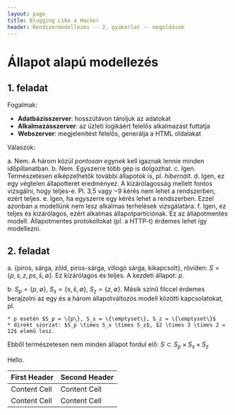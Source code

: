 ```yaml
---
layout: page
title: Blogging Like a Hacker
header: Rendszermodellezés -- 2. gyakorlat -- megoldások
---
```


# Állapot alapú modellezés

## 1. feladat

Fogalmak:

* **Adatbázisszerver**: hosszútávon tároljuk az adatokat
* **Alkalmazásszerver**: az üzleti logikáért felelős alkalmazást futtatja
* **Webszerver**: megjelenítést felelős, generálja a HTML oldalakat

Válaszok:

a. Nem. A három közül *pontosan egynek* kell igaznak lennie minden időpillanatban.
b. Nem. Egyszerre több gép is dolgozhat.
c. Igen. Természetesen elképzelhetők további állapotok is, pl. *hibernált*.
d. Igen, ez egy végtelen állapotteret eredményez. A kizárólagosság mellett fontos vizsgálni, hogy teljes-e. Pl. 3,5 vagy $-9$ kérés nem lehet a rendszerben, ezért teljes.
e. Igen, ha egyszerre egy kérés lehet a rendszerben. Ezzel azonban a modellünk nem lesz alkalmas terhelések vizsgálatára.
f. Igen, ez teljes és kizárólagos, ezért alkalmas állapotpartíciónak. Ez az állapotmentes modell. Állapotmentes protokollokat (pl. a HTTP-t) érdemes lehet így modellezni.

## 2. feladat

a. {piros, sárga, zöld, piros-sárga, villogó sárga, kikapcsolt}, röviden: $S = \{p, s, z, ps, \bar{s}, \emptyset\}$. Ez kizárólagos és teljes. A kezdeti állapot: $p$.

b. $S_p = \{p, \emptyset\}$, $S_s = \{s, \bar{s}, \emptyset\}$, $S_z = \{z, \emptyset\}$. Másik színű filccel érdemes berajzolni az egy és a három állapotváltozós modell közötti kapcsolatokat, pl.

    * p esetén $S_p = \{p\}, S_s = \{\emptyset\}, S_z = \{\emptyset\}$
    * direkt szorzat: $S_p \times S_s \times S_z$, $2 \times 3 \times 2 = 12$ elemű lesz.

Ebből természetesen nem minden állapot fordul elő: $S \subset S_p \times S_s \times S_z$

Hello.

First Header  | Second Header
------------- | -------------
Content Cell  | Content Cell
Content Cell  | Content Cell
